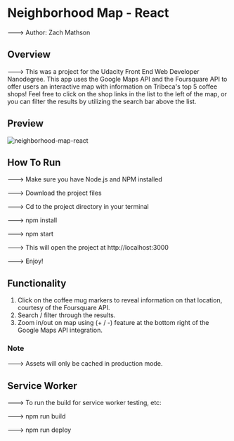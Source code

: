 # Neighborhood Map - React

---> Author: Zach Mathson

## Overview

---> This was a project for the Udacity Front End Web Developer Nanodegree. This app uses the Google Maps API and the Foursquare API to offer users an interactive map with information on Tribeca's top 5 coffee shops! Feel free to click on the shop links in the list to the left of the map, or you can filter the results by utilizing the search bar above the list.

## Preview

![neighborhood-map-react](https://user-images.githubusercontent.com/32144404/37936246-70c2395e-311a-11e8-9516-1c97d19a915b.jpg)

## How To Run

---> Make sure you have Node.js and NPM installed

---> Download the project files

---> Cd to the project directory in your terminal

---> npm install

---> npm start

---> This will open the project at http://localhost:3000

---> Enjoy!

## Functionality

1. Click on the coffee mug markers to reveal information on that location, courtesy of the Foursquare API.
2. Search / filter through the results.
3. Zoom in/out on map using (+ / -) feature at the bottom right of the Google Maps API integration.

### Note

---> Assets will only be cached in production mode.

## Service Worker

---> To run the build for service worker testing, etc:

---> npm run build

---> npm run deploy
